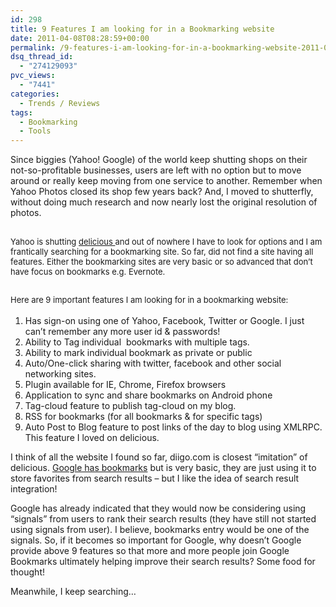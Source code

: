 ```yaml
---
id: 298
title: 9 Features I am looking for in a Bookmarking website
date: 2011-04-08T08:28:59+00:00
permalink: /9-features-i-am-looking-for-in-a-bookmarking-website-2011-04.html
dsq_thread_id:
  - "274129093"
pvc_views:
  - "7441"
categories:
  - Trends / Reviews
tags:
  - Bookmarking
  - Tools
---
```

Since biggies (Yahoo! Google) of the world keep shutting shops on their not-so-profitable businesses, users are left with no option but to move around or really keep moving from one service to another. Remember when Yahoo Photos closed its shop few years back? And, I moved to shutterfly, without doing much research and now nearly lost the original resolution of photos.

## <span style="font-size: 13px;font-weight: normal">Yahoo is shutting <a href="http://delicious.com/parashar_prashant" target="_blank">delicious </a>and out of nowhere I have to look for options and I am frantically searching for a bookmarking site. So far, did not find a site having all features. Either the bookmarking sites are very basic or so advanced that don&#8217;t have focus on bookmarks e.g. Evernote. </span>

## <span style="font-size: 13px;font-weight: normal">Here are 9 important features I am looking for in a bookmarking website:</span>

  1. Has sign-on using one of Yahoo, Facebook, Twitter or Google. I just can&#8217;t remember any more user id & passwords!
  2. Ability to Tag individual  bookmarks with multiple tags.
  3. Ability to mark individual bookmark as private or public
  4. Auto/One-click sharing with twitter, facebook and other social networking sites.
  5. Plugin available for IE, Chrome, Firefox browsers
  6. Application to sync and share bookmarks on Android phone
  7. Tag-cloud feature to publish tag-cloud on my blog.
  8. RSS for bookmarks (for all bookmarks & for specific tags)
  9. Auto Post to Blog feature to post links of the day to blog using XMLRPC. This feature I loved on delicious.

I think of all the website I found so far, diigo.com is closest &#8220;imitation&#8221; of delicious. <a href="http://bookmarks.google.com" target="_blank">Google has bookmarks</a> but is very basic, they are just using it to store favorites from search results &#8211; but I like the idea of search result integration!

Google has already indicated that they would now be considering using &#8220;signals&#8221; from users to rank their search results (they have still not started using signals from user). I believe, bookmarks entry would be one of the signals. So, if it becomes so important for Google, why doesn&#8217;t Google provide above 9 features so that more and more people join Google Bookmarks ultimately helping improve their search results? Some food for thought!

Meanwhile, I keep searching&#8230;

&nbsp;
